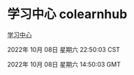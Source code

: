 # 学习中心 colearnhub
[学习中心](http://27.19.33.125:56308/colearnhub/)

2022年 10月 08日 星期六 22:50:03 CST

2022年 10月 08日 星期六 14:50:03 GMT
